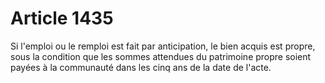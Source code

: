 # Article 1435

Si l'emploi ou le remploi est fait par anticipation, le bien acquis est propre, sous la condition que les sommes attendues du patrimoine propre soient payées à la communauté dans les cinq ans de la date de l'acte.